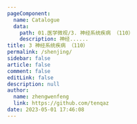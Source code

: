 ```yaml
---
pageComponent: 
  name: Catalogue
  data: 
    path: 01.医学微视/3. 神经系统疾病 （110）
    description: 神经......
title: 3 神经系统疾病 （110）
permalink: /shenjing/
sidebar: false
article: false
comment: false
editLink: false
description: null
author: 
  name: zhengwenfeng
  link: https://github.com/tenqaz
date: 2023-05-01 17:46:08
---
```

